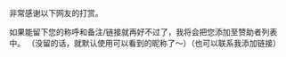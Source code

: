 非常感谢以下网友的打赏。

<SponsorsLog>
<p> 如果能留下您的称呼和备注/链接就再好不过了，我将会把您添加至赞助者列表中。 （没留的话，就默认使用可以看到的昵称了～）（也可以联系我添加链接） </p>
</SponsorsLog>